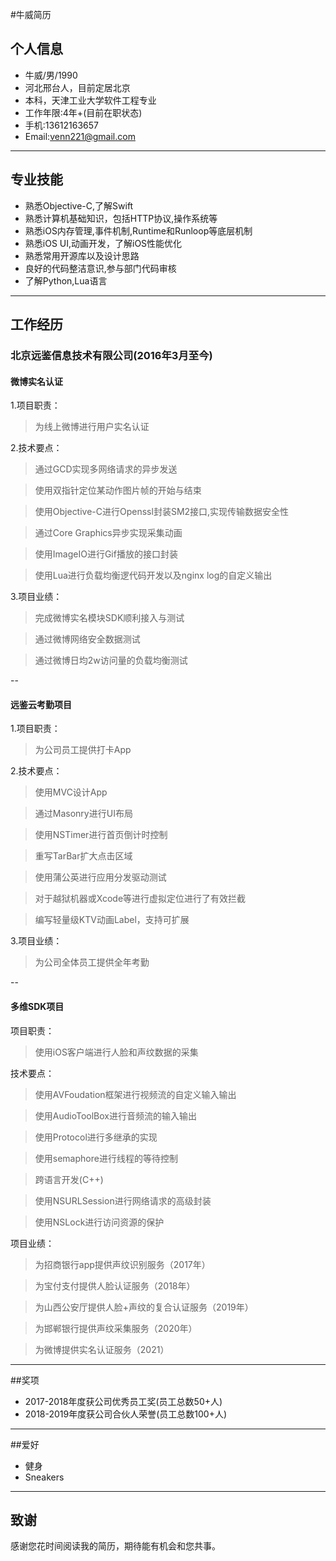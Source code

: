 #牛威简历

## 个人信息
- 牛威/男/1990
- 河北邢台人，目前定居北京
- 本科，天津工业大学软件工程专业
- 工作年限:4年+(目前在职状态)
- 手机:13612163657
- Email:venn221@gmail.com

---
## 专业技能
* 熟悉Objective-C,了解Swift
* 熟悉计算机基础知识，包括HTTP协议,操作系统等
* 熟悉iOS内存管理,事件机制,Runtime和Runloop等底层机制
* 熟悉iOS UI,动画开发，了解iOS性能优化
* 熟悉常用开源库以及设计思路
* 良好的代码整洁意识,参与部门代码审核
* 了解Python,Lua语言

---

## 工作经历

### 北京远鉴信息技术有限公司(2016年3月至今)


#### **微博实名认证**
1.项目职责：
> 为线上微博进行用户实名认证

2.技术要点：
>通过GCD实现多网络请求的异步发送

>使用双指针定位某动作图片帧的开始与结束

>使用Objective-C进行Openssl封装SM2接口,实现传输数据安全性

>通过Core Graphics异步实现采集动画

>使用ImageIO进行Gif播放的接口封装

>使用Lua进行负载均衡逻代码开发以及nginx log的自定义输出

3.项目业绩：
> 完成微博实名模块SDK顺利接入与测试

> 通过微博网络安全数据测试
 
> 通过微博日均2w访问量的负载均衡测试

--

#### **远鉴云考勤项目**

1.项目职责：
>为公司员工提供打卡App

2.技术要点：
>使用MVC设计App

>通过Masonry进行UI布局

>使用NSTimer进行首页倒计时控制

>重写TarBar扩大点击区域

>使用蒲公英进行应用分发驱动测试

>对于越狱机器或Xcode等进行虚拟定位进行了有效拦截

>编写轻量级KTV动画Label，支持可扩展

3.项目业绩：

>为公司全体员工提供全年考勤

   
--

#### **多维SDK项目**

项目职责：
>使用iOS客户端进行人脸和声纹数据的采集

技术要点：
>使用AVFoudation框架进行视频流的自定义输入输出

>使用AudioToolBox进行音频流的输入输出

>使用Protocol进行多继承的实现

>使用semaphore进行线程的等待控制

>跨语言开发(C++)

>使用NSURLSession进行网络请求的高级封装

>使用NSLock进行访问资源的保护

项目业绩：
>为招商银行app提供声纹识别服务（2017年）

>为宝付支付提供人脸认证服务（2018年）

>为山西公安厅提供人脸+声纹的复合认证服务（2019年）

>为邯郸银行提供声纹采集服务（2020年）

>为微博提供实名认证服务（2021）

  
---

##奖项

* 2017-2018年度获公司优秀员工奖(员工总数50+人)
* 2018-2019年度获公司合伙人荣誉(员工总数100+人)

---

##爱好
* 健身
* Sneakers

---

## 致谢

感谢您花时间阅读我的简历，期待能有机会和您共事。
